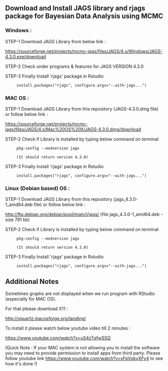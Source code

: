 
## Download and Install JAGS library and rjags package for Bayesian Data Analysis using MCMC

### Windows :

STEP-1 Download JAGS Library from below link :

https://sourceforge.net/projects/mcmc-jags/files/JAGS/4.x/Windows/JAGS-4.3.0.exe/download

STEP-2 Check under programs & features for JAGS VERSION 4.3.0

STEP-3 Finally Install 'rjags' package in Rstudio 

         install.packages("rjags", configure.args="--with-jags...")

### MAC OS :

STEP-1 Download JAGS Library from this repository (JAGS-4.3.0.dmg file) or follow below link :
       
https://sourceforge.net/projects/mcmc-jags/files/JAGS/4.x/Mac%20OS%20X/JAGS-4.3.0.dmg/download

STEP-2 Check if Library is installed by typing below command on terminal
	   
	     pkg-config --modversion jags

	     (It should return version 4.3.0)

STEP-3 Finally Install 'rjags' package in Rstudio 

         install.packages("rjags", configure.args="--with-jags...")
         
         

### Linux (Debian based) OS :

STEP-1 Download JAGS Library from this repository (jags_4.3.0-1_amd64.deb file) or follow below link :
       
http://ftp.debian.org/debian/pool/main/j/jags/    (file jags_4.3.0-1_amd64.deb - size 781 kb)

STEP-2 Check if Library is installed by typing below command on terminal
	   
	     pkg-config --modversion jags

	     (It should return version 4.3.0)

STEP-3 Finally Install 'rjags' package in Rstudio 

         install.packages("rjags", configure.args="--with-jags...")



## Additional Notes 

Sometimes graphs are not displayed when we run program with RStudio (especially for MAC OS). 

For that please download X11 :

http://xquartz.macosforge.org/landing/

To install it please watch below youtube video till 2 minutes :

https://www.youtube.com/watch?v=uS4zTqfwSSQ
 
(Quick Note : If your MAC system is not allowing you to install the software you may need to provide permission to install apps from third party. Please follow youtube link https://www.youtube.com/watch?v=xFpVqkyXFy4 to see how it's done !)
